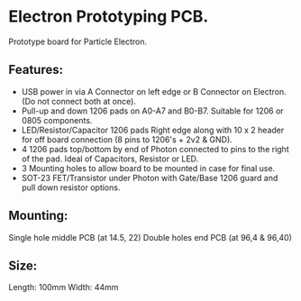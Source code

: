 Electron Prototyping PCB.
=========================

Prototype board for Particle Electron.

Features:
---------

* USB power in via A Connector on left edge or B Connector on Electron. (Do not connect both at once).
* Pull-up and down 1206 pads on A0-A7 and B0-B7. Suitable for 1206 or 0805 components.
* LED/Resistor/Capacitor 1206 pads Right edge along with 10 x 2 header for off board connection (8 pins to 1206's + 2v2 & GND).
* 4 1206 pads top/bottom by end of Photon connected to pins to the right of the pad. Ideal of Capacitors, Resistor or LED.
* 3 Mounting holes to allow board to be mounted in case for final use.
* SOT-23 FET/Transistor under Photon with Gate/Base 1206 guard and pull down resistor options.


Mounting:
---------

Single hole middle PCB (at 14.5, 22)
Double holes end PCB (at 96,4 & 96,40)

Size:
-----
Length: 100mm
Width: 44mm